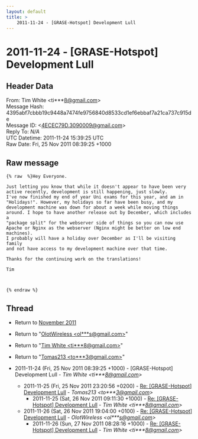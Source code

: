 ```yaml
---
layout: default
title: >
    2011-11-24 - [GRASE-Hotspot] Development Lull
---
```


# 2011-11-24 - [GRASE-Hotspot] Development Lull

## Header Data

From: Tim White \<ti***8@gmail.com\><br>
Message Hash: 4395abf7cbbb19c9448a7474fe9756840d8533cd1ef6ebbaf7a21ca737c915de<br>
Message ID: \<4ECEC79D.3090009@gmail.com\><br>
Reply To: _N/A_<br>
UTC Datetime: 2011-11-24 15:39:25 UTC<br>
Raw Date: Fri, 25 Nov 2011 08:39:25 +1000<br>

## Raw message

```
{% raw  %}Hey Everyone.

Just letting you know that while it doesn't appear to have been very 
active recently, development is still happening, just slowly.
I've now finished my end of year Uni exams for this year, and am in 
"Holidays!". However, my holidays so far have been busy, and my 
development machine was down for about a week while moving things 
around. I hope to have another release out by December, which includes a 
"package split" for the webserver side of things so you can now use 
Apache or Nginx as the webserver (Nginx might be better on low end 
machines).
I probably will have a holiday over December as I'll be visiting family 
and not have access to my development machine over that time.

Thanks for the continuing work on the translations!

Tim



{% endraw %}
```

## Thread

+ Return to [November 2011](/archive/2011/11)

+ Return to "[OlotWireless <ol***s<span>@</span>gmail.com>](/authors/ol___s_at_gmail_com)"
+ Return to "[Tim White <ti***8<span>@</span>gmail.com>](/authors/ti___8_at_gmail_com)"
+ Return to "[Tomas213 <to***3<span>@</span>gmail.com>](/authors/to___3_at_gmail_com)"

+ 2011-11-24 (Fri, 25 Nov 2011 08:39:25 +1000) - [GRASE-Hotspot] Development Lull - _Tim White \<ti***8@gmail.com\>_
  + 2011-11-25 (Fri, 25 Nov 2011 23:20:56 +0200) - [Re: [GRASE-Hotspot] Development Lull](/archive/2011/11/e92f2892a14679c7df45d6f1ae116a4c5b34d46da93703376c32ff88846c3351) - _Tomas213 \<to***3@gmail.com\>_
    + 2011-11-25 (Sat, 26 Nov 2011 09:11:30 +1000) - [Re: [GRASE-Hotspot] Development Lull](/archive/2011/11/dbe5eb998b6ad7b3e7f0b8d99868d7129ab8bdb3872c42e0c217344cf0fd8c5a) - _Tim White \<ti***8@gmail.com\>_
  + 2011-11-26 (Sat, 26 Nov 2011 19:04:00 +0100) - [Re: [GRASE-Hotspot] Development Lull](/archive/2011/11/162a1a8871b016d28e787f31235aff5e8ff39b1490f4e91a62ce2c90b1cccfca) - _OlotWireless \<ol***s@gmail.com\>_
    + 2011-11-26 (Sun, 27 Nov 2011 08:28:16 +1000) - [Re: [GRASE-Hotspot] Development Lull](/archive/2011/11/cc33e17ceb81ace3df2ecfdc95a2c199decde37f5eb27086b599bb7b5af961f9) - _Tim White \<ti***8@gmail.com\>_

